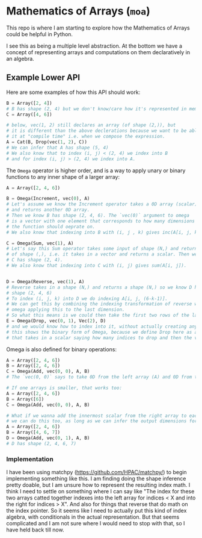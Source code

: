 # Mathematics of Arrays (`moa`)

This repo is where I am starting to explore how the Mathematics of Arrays could be helpful
in Python. 

I see this as being a multiple level abstraction. At the bottom we have a concept of 
representing arrays and computations on them declaratively in an algebra.

## Example Lower API 

Here are some examples of how this API should work:

```python
B = Array([2, 4])
# B has shape (2, 4) but we don't know/care how it's represented in memory
C = Array([4, 6])

# below, vec(1, 2) still declares an array (of shape (2,)), but
# it is different than the above declerations because we want to be able to index
# it at "compile time" i.e. when we compose the expression. 
A = Cat(B, Drop(vec(1, 2), C))
# We can infer that A has shape (5, 4)
# We also know that to index (i, j) < (2, 4) we index into B
# and for index (i, j) > (2, 4) we index into A.
```

The `Omega` operator is higher order, and is a way to apply unary or binary
functions to any inner shape of a larger array:


```python
A = Array([2, 4, 6])

B = Omega(Increment, vec(0), A)
# Let's assume we know the Increment operator takes a 0D array (scalar)
# and returns another 0D array.
# Then we know B has shape (2, 4, 6). The `vec(0)` argument to omega
# is a vector with one element that corresponds to how many dimensions
# the function should oeprate on. 
# We also know that indexing into B with (i, j , k) gives inc(A[i, j, k]).

C = Omega(Sum, vec(1), A)
# Let's say this Sum operator takes some input of shape (N,) and return an output
# of shape (,), i.e. it takes in a vector and returns a scalar. Then we know
# C has shape (2, 4).
# We also know that indexing into C with (i, j) gives sum(A[i, j]).


D = Omega(Reverse, vec(1), A)
# Reverse takes in a shape (N,) and returns a shape (N,) so we know D has
# shape (2, 4, 6)
# To index (i, j, k) into D we do indexing A[i, j, (6-k-1)].
# We can get this by combining the indexing transformation of reverse with
# omega applying this to the last dimension.
# So what this means is we could then take the first two rows of the last dimension:
E = Omega(Drop, vec(0, 1), Vec(2), D)
# and we would know how to index into it, without actually creating any temporary reversed arrays
# this shows the binary form of Omega, because we define Drop here as a binary operation
# that takes in a scalar saying how many indices to drop and then the vector to drop them from.
```

Omega is also defined for binary operations:

```python
A = Array([2, 4, 6])
B = Array([2, 4, 6])
C = Omega(Add, vec(0, 0), A, B)
# The `vec(0, 0)` says to take 0D from the left array (A) and 0D from the right array (B)

# If one arrays is smaller, that works too:
A = Array([2, 4, 6])
B = Array([6])
C = Omega(Add, vec(0, 0), A, B)

# What if we wanna add the innermost scalar from the right array to each vector on the left array?
# we can do this too, as long as we can infer the output dimensions for Sum based on the input dimensions
A = Array([2, 4, 6])
B = Array([4, 6, 7])
D = Omega(Add, vec(0, 1), A, B)
# D has shape (2, 4, 6, 7)
```


### Implementation
I have been using matchpy (https://github.com/HPAC/matchpy/) to begin implementing something like this.
I am finding doing the shape inference pretty doable, but I am unsure how to represent the resulting
index math. I think I need to settle on something where I can say like "The index for these two 
arrays catted together indexes into the left array for indices < X and into the right for indices > X". And also for things that reverse that do math on the index pointer. So it seems like I need
to actually put this kind of index algebra, with conditionals in the actual representation. But that
seems complicated and I am not sure where I would need to stop with that, so I have held back till now.


